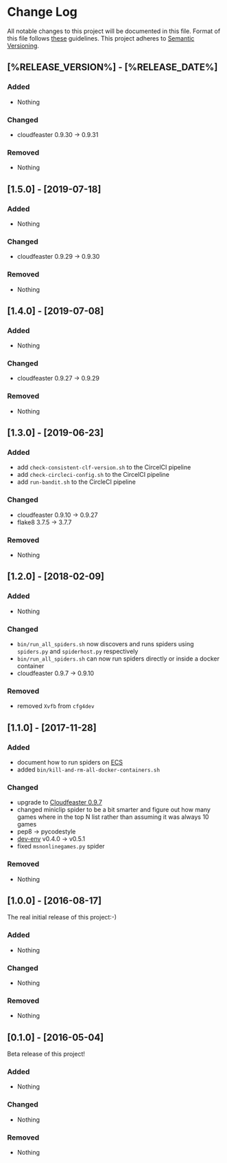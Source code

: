 # Change Log

All notable changes to this project will be documented in this file.
Format of this file follows [these](http://keepachangelog.com/) guidelines.
This project adheres to [Semantic Versioning](http://semver.org/).

## [%RELEASE_VERSION%] - [%RELEASE_DATE%]

### Added

* Nothing

### Changed

* cloudfeaster 0.9.30 -> 0.9.31

### Removed

* Nothing

## [1.5.0] - [2019-07-18]

### Added

* Nothing

### Changed

* cloudfeaster 0.9.29 -> 0.9.30

### Removed

* Nothing

## [1.4.0] - [2019-07-08]

### Added

* Nothing

### Changed

* cloudfeaster 0.9.27 -> 0.9.29

### Removed

* Nothing

## [1.3.0] - [2019-06-23]

### Added

- add ```check-consistent-clf-version.sh``` to the CircelCI pipeline
- add ```check-circleci-config.sh``` to the CircelCI pipeline
- add ```run-bandit.sh``` to the CircleCI pipeline

### Changed

- cloudfeaster 0.9.10 -> 0.9.27
- flake8 3.7.5 -> 3.7.7

### Removed

- Nothing

## [1.2.0] - [2018-02-09]

### Added

- Nothing

### Changed

- ```bin/run_all_spiders.sh``` now discovers and runs spiders
using ```spiders.py``` and ```spiderhost.py``` respectively
- ```bin/run_all_spiders.sh``` can now run spiders directly
or inside a docker container
- cloudfeaster 0.9.7 -> 0.9.10

### Removed

- removed ```Xvfb``` from ```cfg4dev```

## [1.1.0] - [2017-11-28]

### Added

- document how to run spiders on [ECS](https://github.com/simonsdave/ecs)
- added ```bin/kill-and-rm-all-docker-containers.sh```

### Changed

- upgrade to [Cloudfeaster 0.9.7](https://github.com/simonsdave/cloudfeaster/releases/tag/v0.9.7)
- changed miniclip spider to be a bit smarter and figure out how many
  games where in the top N list rather than assuming it was always 10 games
- pep8 -> pycodestyle
- [dev-env](https://github.com/simonsdave/dev-env) v0.4.0 -> v0.5.1
- fixed ```msnonlinegames.py``` spider

### Removed

- Nothing

## [1.0.0] - [2016-08-17]

The real initial release of this project:-)

### Added

- Nothing

### Changed

- Nothing

### Removed

- Nothing

## [0.1.0] - [2016-05-04]

Beta release of this project!

### Added

- Nothing

### Changed

- Nothing

### Removed

- Nothing
